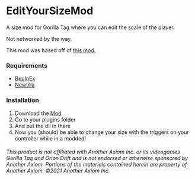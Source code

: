 # EditYourSizeMod
A size mod for Gorilla Tag where you can edit the scale of the player.

Not networked by the way.

This mod was based off of [this mod.](https://github.com/Rateix/EditYourArmLengthMod)

### **Requirements**
 - [BepInEx](<https://github.com/BepInEx/BepInEx/releases/latest>)
 - [Newtilla](https://github.com/Loafiat/Newtilla)
### **Installation**
1. Download the [Mod](https://github.com/defaultuser0-nerd/EditYourSizeMod/releases/latest)
2. Go to your plugins folder
3. And put the dll in there
4. Now you (should) be able to change your size with the triggers on your controller while in a modded!
   
###### This product is not affiliated with Another Axiom Inc. or its videogames Gorilla Tag and Orion Drift and is not endorsed or otherwise sponsored by Another Axiom. Portions of the materials contained herein are property of Another Axiom. ©2021 Another Axiom Inc.
